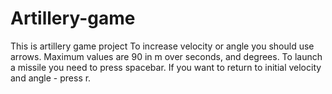 # Artillery-game
This is artillery game project
To increase velocity or angle you should use arrows. Maximum values are 90 in m over seconds, and degrees. To launch a missile you need to press spacebar. If you want to return to initial velocity and angle - press r.
